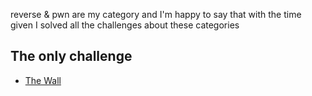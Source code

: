 reverse & pwn are my category and I'm happy to say that with the time given I solved all the challenges about these categories

## The only challenge

- [The Wall](./The%20Wall.md)
